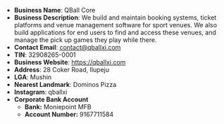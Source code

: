 - **Business Name**: QBall Core
- **Business Description**: We build and maintain booking systems, ticket platforms and venue management software for sport venues. We also build applications for end users to find and access these venues, and manage the pick up games they play while there. 
- **Contact Email**: contact@qballxi.com
- **TIN**: 32908265-0001
- **Business Website**: https://qballxi.com
- **Address**: 28 Coker Road, Ilupeju
- **LGA**: Mushin
- **Nearest Landmark**: Dominos Pizza
- **Instagram**: qballxi
- **Corporate Bank Account**
	- **Bank:** Moniepoint MFB
	- **Account Number:** 9167711584
